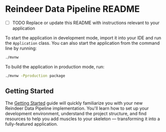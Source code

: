 # Reindeer Data Pipeline README

- [ ] TODO Replace or update this README with instructions relevant to your application

To start the application in development mode, import it into your IDE and run the `Application` class. 
You can also start the application from the command line by running: 

```bash
./mvnw
```

To build the application in production mode, run:

```bash
./mvnw -Pproduction package
```

## Getting Started

The [Getting Started](https://vaadin.com/docs/latest/getting-started) guide will quickly familiarize you with your new
Reindeer Data Pipeline implementation. You'll learn how to set up your development environment, understand the project 
structure, and find resources to help you add muscles to your skeleton — transforming it into a fully-featured 
application.
